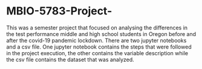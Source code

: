 # MBIO-5783-Project-

This was a semester project that focused on analysing the differences in the test performance middle and high school students in Oregon before and after the covid-19 pandemic lockdown.
There are two jupyter notebooks and a csv file. One jupyter notebook contains the steps that were followed in the project execution, the other contains the variable description
while the csv file contains the dataset that was analyzed. 
